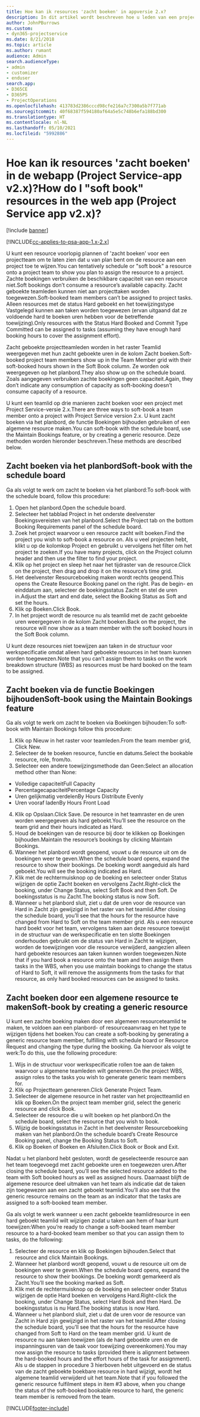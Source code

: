 ```yaml
---
title: Hoe kan ik resources 'zacht boeken' in appversie 2.x?
description: In dit artikel wordt beschreven hoe u leden van een projectteam zacht boekt met Project Service.
author: JohnPBurrows
ms.custom:
- dyn365-projectservice
ms.date: 8/21/2018
ms.topic: article
ms.author: rumant
audience: Admin
search.audienceType:
- admin
- customizer
- enduser
search.app:
- D365CE
- D365PS
- ProjectOperations
ms.openlocfilehash: 413783d2386cccd98cfe216a7c7300a5b7f771ab
ms.sourcegitcommit: 40f68387f594180af64a5e5c748b6efa188bd300
ms.translationtype: HT
ms.contentlocale: nl-NL
ms.lasthandoff: 05/10/2021
ms.locfileid: "5992886"
---
```

# <a name="how-do-i-soft-book-resources-in-the-web-app-project-service-app-v2x"></a><span data-ttu-id="4ceea-103">Hoe kan ik resources 'zacht boeken' in de webapp (Project Service-app v2.x)?</span><span class="sxs-lookup"><span data-stu-id="4ceea-103">How do I "soft book" resources in the web app (Project Service app v2.x)?</span></span>

[!include [banner](../includes/psa-now-project-operations.md)]

[!INCLUDE[cc-applies-to-psa-app-1.x-2.x](../includes/cc-applies-to-psa-app-1x-2x.md)]

<span data-ttu-id="4ceea-104">U kunt een resource voorlopig plannen of 'zacht boeken' voor een projectteam om te laten zien dat u van plan bent om de resource aan een project toe te wijzen.</span><span class="sxs-lookup"><span data-stu-id="4ceea-104">You can tentatively schedule or "soft book" a resource onto a project team to show you plan to assign the resource to a project.</span></span> <span data-ttu-id="4ceea-105">Zachte boekingen verbruiken de beschikbare capaciteit van een resource niet.</span><span class="sxs-lookup"><span data-stu-id="4ceea-105">Soft bookings don’t consume a resource’s available capacity.</span></span> <span data-ttu-id="4ceea-106">Zacht geboekte teamleden kunnen niet aan projecttaken worden toegewezen.</span><span class="sxs-lookup"><span data-stu-id="4ceea-106">Soft-booked team members can’t be assigned to project tasks.</span></span> <span data-ttu-id="4ceea-107">Alleen resources met de status Hard geboekt en het toewijzingstype Vastgelegd kunnen aan taken worden toegewezen (ervan uitgaand dat ze voldoende hard te boeken uren hebben voor de betreffende toewijzing).</span><span class="sxs-lookup"><span data-stu-id="4ceea-107">Only resources with the Status Hard Booked and Commit Type Committed can be assigned to tasks (assuming they have enough hard booking hours to cover the assignment effort).</span></span>

<span data-ttu-id="4ceea-108">Zacht geboekte projectteamleden worden in het raster Teamlid weergegeven met hun zacht geboekte uren in de kolom Zacht boeken.</span><span class="sxs-lookup"><span data-stu-id="4ceea-108">Soft-booked project team members show up in the Team Member grid with their soft-booked hours shown in the Soft Book column.</span></span> <span data-ttu-id="4ceea-109">Ze worden ook weergegeven op het planbord.</span><span class="sxs-lookup"><span data-stu-id="4ceea-109">They also show up on the schedule board.</span></span> <span data-ttu-id="4ceea-110">Zoals aangegeven verbruiken zachte boekingen geen capaciteit.</span><span class="sxs-lookup"><span data-stu-id="4ceea-110">Again, they don’t indicate any consumption of capacity as soft-booking doesn’t consume capacity of a resource.</span></span>

<span data-ttu-id="4ceea-111">U kunt een teamlid op drie manieren zacht boeken voor een project met Project Service-versie 2.x.</span><span class="sxs-lookup"><span data-stu-id="4ceea-111">There are three ways to soft-book a team member onto a project with Project Service version 2.x.</span></span> <span data-ttu-id="4ceea-112">U kunt zacht boeken via het planbord, de functie Boekingen bijhouden gebruiken of een algemene resource maken.</span><span class="sxs-lookup"><span data-stu-id="4ceea-112">You can soft-book with the schedule board, use the Maintain Bookings feature, or by creating a generic resource.</span></span> <span data-ttu-id="4ceea-113">Deze methoden worden hieronder beschreven.</span><span class="sxs-lookup"><span data-stu-id="4ceea-113">These methods are described below.</span></span>

## <a name="soft-book-with-the-schedule-board"></a><span data-ttu-id="4ceea-114">Zacht boeken via het planbord</span><span class="sxs-lookup"><span data-stu-id="4ceea-114">Soft-book with the schedule board</span></span>

<span data-ttu-id="4ceea-115">Ga als volgt te werk om zacht te boeken via het planbord:</span><span class="sxs-lookup"><span data-stu-id="4ceea-115">To soft-book with the schedule board, follow this procedure:</span></span> 
1. <span data-ttu-id="4ceea-116">Open het planbord.</span><span class="sxs-lookup"><span data-stu-id="4ceea-116">Open the schedule board.</span></span>
2. <span data-ttu-id="4ceea-117">Selecteer het tabblad Project in het onderste deelvenster Boekingsvereisten van het planbord.</span><span class="sxs-lookup"><span data-stu-id="4ceea-117">Select the Project tab on the bottom Booking Requirements panel of the schedule board.</span></span>
3. <span data-ttu-id="4ceea-118">Zoek het project waarvoor u een resource zacht wilt boeken.</span><span class="sxs-lookup"><span data-stu-id="4ceea-118">Find the project you wish to soft-book a resource on.</span></span> <span data-ttu-id="4ceea-119">Als u veel projecten hebt, klikt u op de kolomkop Project en gebruikt u vervolgens het filter om het project te zoeken.</span><span class="sxs-lookup"><span data-stu-id="4ceea-119">If you have many projects, click on the Project column header and then use the filter to find your project.</span></span>
4. <span data-ttu-id="4ceea-120">Klik op het project en sleep het naar het tijdraster van de resource.</span><span class="sxs-lookup"><span data-stu-id="4ceea-120">Click on the project, then drag and drop it on the resource’s time grid.</span></span>
5. <span data-ttu-id="4ceea-121">Het deelvenster Resourceboeking maken wordt rechts geopend.</span><span class="sxs-lookup"><span data-stu-id="4ceea-121">This opens the Create Resource Booking panel on the right.</span></span> <span data-ttu-id="4ceea-122">Pas de begin- en einddatum aan, selecteer de boekingsstatus Zacht en stel de uren in.</span><span class="sxs-lookup"><span data-stu-id="4ceea-122">Adjust the start and end date, select the Booking Status as Soft and set the hours.</span></span> 
6. <span data-ttu-id="4ceea-123">Klik op Boeken.</span><span class="sxs-lookup"><span data-stu-id="4ceea-123">Click Book.</span></span>
7. <span data-ttu-id="4ceea-124">In het project wordt de resource nu als teamlid met de zacht geboekte uren weergegeven in de kolom Zacht boeken.</span><span class="sxs-lookup"><span data-stu-id="4ceea-124">Back on the project, the resource will now show as a team member with the soft booked hours in the Soft Book column.</span></span>

<span data-ttu-id="4ceea-125">U kunt deze resources niet toewijzen aan taken in de structuur voor werkspecificatie omdat alleen hard geboekte resources in het team kunnen worden toegewezen.</span><span class="sxs-lookup"><span data-stu-id="4ceea-125">Note that you can’t assign them to tasks on the work breakdown structure (WBS) as resources must be hard booked on the team to be assigned.</span></span>

## <a name="soft-book-using-the-maintain-bookings-feature"></a><span data-ttu-id="4ceea-126">Zacht boeken via de functie Boekingen bijhouden</span><span class="sxs-lookup"><span data-stu-id="4ceea-126">Soft-book using the Maintain Bookings feature</span></span>

<span data-ttu-id="4ceea-127">Ga als volgt te werk om zacht te boeken via Boekingen bijhouden:</span><span class="sxs-lookup"><span data-stu-id="4ceea-127">To soft-book with Maintain Bookings follow this procedure:</span></span>
1. <span data-ttu-id="4ceea-128">Klik op Nieuw in het raster voor teamleden.</span><span class="sxs-lookup"><span data-stu-id="4ceea-128">From the team member grid, Click New.</span></span>
2. <span data-ttu-id="4ceea-129">Selecteer de te boeken resource, functie en datums.</span><span class="sxs-lookup"><span data-stu-id="4ceea-129">Select the bookable resource, role, from/to.</span></span>
3. <span data-ttu-id="4ceea-130">Selecteer een andere toewijzingsmethode dan Geen:</span><span class="sxs-lookup"><span data-stu-id="4ceea-130">Select an allocation method other than None:</span></span>
- <span data-ttu-id="4ceea-131">Volledige capaciteit</span><span class="sxs-lookup"><span data-stu-id="4ceea-131">Full Capacity</span></span>
- <span data-ttu-id="4ceea-132">Percentagecapaciteit</span><span class="sxs-lookup"><span data-stu-id="4ceea-132">Percentage Capacity</span></span>
- <span data-ttu-id="4ceea-133">Uren gelijkmatig verdelen</span><span class="sxs-lookup"><span data-stu-id="4ceea-133">By Hours Distribute Evenly</span></span>
- <span data-ttu-id="4ceea-134">Uren vooraf laden</span><span class="sxs-lookup"><span data-stu-id="4ceea-134">By Hours Front Load</span></span>
4. <span data-ttu-id="4ceea-135">Klik op Opslaan.</span><span class="sxs-lookup"><span data-stu-id="4ceea-135">Click Save.</span></span> <span data-ttu-id="4ceea-136">De resource in het teamraster en de uren worden weergegeven als hard geboekt.</span><span class="sxs-lookup"><span data-stu-id="4ceea-136">You’ll see the resource on the team grid and their hours indicated as Hard.</span></span>
5. <span data-ttu-id="4ceea-137">Houd de boekingen van de resource bij door te klikken op Boekingen bijhouden.</span><span class="sxs-lookup"><span data-stu-id="4ceea-137">Maintain the resource’s bookings by clicking Maintain Bookings.</span></span>
6. <span data-ttu-id="4ceea-138">Wanneer het planbord wordt geopend, vouwt u de resource uit om de boekingen weer te geven.</span><span class="sxs-lookup"><span data-stu-id="4ceea-138">When the schedule board opens, expand the resource to show their bookings.</span></span> <span data-ttu-id="4ceea-139">De boeking wordt aangeduid als hard geboekt.</span><span class="sxs-lookup"><span data-stu-id="4ceea-139">You will see the booking indicated as Hard.</span></span>
7. <span data-ttu-id="4ceea-140">Klik met de rechtermuisknop op de boeking en selecteer onder Status wijzigen de optie Zacht boeken en vervolgens Zacht.</span><span class="sxs-lookup"><span data-stu-id="4ceea-140">Right-click the booking, under Change Status, select Soft Book and then Soft.</span></span> <span data-ttu-id="4ceea-141">De boekingsstatus is nu Zacht.</span><span class="sxs-lookup"><span data-stu-id="4ceea-141">The booking status is now Soft.</span></span>
8. <span data-ttu-id="4ceea-142">Wanneer u het planbord sluit, ziet u dat de uren voor de resource van Hard in Zacht zijn gewijzigd in het raster van het teamlid.</span><span class="sxs-lookup"><span data-stu-id="4ceea-142">After closing the schedule board, you’ll see that the hours for the resource have changed from Hard to Soft on the team member grid.</span></span>
<span data-ttu-id="4ceea-143">Als u een resource hard boekt voor het team, vervolgens taken aan deze resource toewijst in de structuur van de werkspecificatie en ten slotte Boekingen onderhouden gebruikt om de status van Hard in Zacht te wijzigen, worden de toewijzingen voor die resource verwijderd, aangezien alleen hard geboekte resources aan taken kunnen worden toegewezen.</span><span class="sxs-lookup"><span data-stu-id="4ceea-143">Note that if you hard book a resource onto the team and then assign them tasks in the WBS, when you use maintain bookings to change the status of Hard to Soft, it will remove the assignments from the tasks for that resource, as only hard booked resources can be assigned to tasks.</span></span>

## <a name="soft-book-by-creating-a-generic-resource"></a><span data-ttu-id="4ceea-144">Zacht boeken door een algemene resource te maken</span><span class="sxs-lookup"><span data-stu-id="4ceea-144">Soft-book by creating a generic resource</span></span>

<span data-ttu-id="4ceea-145">U kunt een zachte boeking maken door een algemeen resourceteamlid te maken, te voldoen aan een planbord- of resourceaanvraag en het type te wijzigen tijdens het boeken.</span><span class="sxs-lookup"><span data-stu-id="4ceea-145">You can create a soft-booking by generating a generic resource team member, fulfilling with schedule board or Resource Request and changing the type during the booking.</span></span>
<span data-ttu-id="4ceea-146">Ga hiervoor als volgt te werk:</span><span class="sxs-lookup"><span data-stu-id="4ceea-146">To do this, use the following procedure:</span></span>

1. <span data-ttu-id="4ceea-147">Wijs in de structuur voor werkspecificatie rollen toe aan de taken waarvoor u algemene teamleden wilt genereren.</span><span class="sxs-lookup"><span data-stu-id="4ceea-147">On the project WBS, assign roles to the tasks you wish to generate generic team members for.</span></span>
2. <span data-ttu-id="4ceea-148">Klik op Projectteam genereren.</span><span class="sxs-lookup"><span data-stu-id="4ceea-148">Click Generate Project Team.</span></span>
3. <span data-ttu-id="4ceea-149">Selecteer de algemene resource in het raster van het projectteamlid en klik op Boeken.</span><span class="sxs-lookup"><span data-stu-id="4ceea-149">On the project team member grid, select the generic resource and click Book.</span></span>
4. <span data-ttu-id="4ceea-150">Selecteer de resource die u wilt boeken op het planbord.</span><span class="sxs-lookup"><span data-stu-id="4ceea-150">On the schedule board, select the resource that you wish to book.</span></span>
5. <span data-ttu-id="4ceea-151">Wijzig de boekingsstatus in Zacht in het deelvenster Resourceboeking maken van het planbord.</span><span class="sxs-lookup"><span data-stu-id="4ceea-151">On the schedule board’s Create Resource Booking panel, change the Booking Status to Soft.</span></span>
6. <span data-ttu-id="4ceea-152">Klik op Boeken of Boeken en Afsluiten.</span><span class="sxs-lookup"><span data-stu-id="4ceea-152">Click Book or Book and Exit.</span></span>

<span data-ttu-id="4ceea-153">Nadat u het planbord hebt gesloten, wordt de geselecteerde resource aan het team toegevoegd met zacht geboekte uren en toegewezen uren.</span><span class="sxs-lookup"><span data-stu-id="4ceea-153">After closing the schedule board, you’ll see the selected resource added to the team with Soft booked hours as well as assigned hours.</span></span> <span data-ttu-id="4ceea-154">Daarnaast blijft de algemene resource deel uitmaken van het team als indicatie dat de taken zijn toegewezen aan een zacht geboekt teamlid.</span><span class="sxs-lookup"><span data-stu-id="4ceea-154">You’ll also see that the generic resource remains on the team as an indicator that the tasks are assigned to a soft-booked team member.</span></span>

<span data-ttu-id="4ceea-155">Ga als volgt te werk wanneer u een zacht geboekte teamlidresource in een hard geboekt teamlid wilt wijzigen zodat u taken aan hem of haar kunt toewijzen:</span><span class="sxs-lookup"><span data-stu-id="4ceea-155">When you’re ready to change a soft-booked team member resource to a hard-booked team member so that you can assign them to tasks, do the following:</span></span>

1. <span data-ttu-id="4ceea-156">Selecteer de resource en klik op Boekingen bijhouden.</span><span class="sxs-lookup"><span data-stu-id="4ceea-156">Select that resource and click Maintain Bookings.</span></span>
2. <span data-ttu-id="4ceea-157">Wanneer het planbord wordt geopend, vouwt u de resource uit om de boekingen weer te geven.</span><span class="sxs-lookup"><span data-stu-id="4ceea-157">When the schedule board opens, expand the resource to show their bookings.</span></span> <span data-ttu-id="4ceea-158">De boeking wordt gemarkeerd als Zacht.</span><span class="sxs-lookup"><span data-stu-id="4ceea-158">You’ll see the booking marked as Soft.</span></span>
3. <span data-ttu-id="4ceea-159">Klik met de rechtermuisknop op de boeking en selecteer onder Status wijzigen de optie Hard boeken en vervolgens Hard.</span><span class="sxs-lookup"><span data-stu-id="4ceea-159">Right-click the booking, under Change Status, select Hard Book and then Hard.</span></span> <span data-ttu-id="4ceea-160">De boekingsstatus is nu Hard.</span><span class="sxs-lookup"><span data-stu-id="4ceea-160">The booking status is now Hard.</span></span>
4. <span data-ttu-id="4ceea-161">Wanneer u het planbord sluit, ziet u dat de uren voor de resource van Zacht in Hard zijn gewijzigd in het raster van het teamlid.</span><span class="sxs-lookup"><span data-stu-id="4ceea-161">After closing the schedule board, you’ll see that the hours for the resource have changed from Soft to Hard on the team member grid.</span></span> <span data-ttu-id="4ceea-162">U kunt de resource nu aan taken toewijzen (als de hard geboekte uren en de inspanningsuren van de taak voor toewijzing overeenkomen).</span><span class="sxs-lookup"><span data-stu-id="4ceea-162">You may now assign the resource to tasks (provided there is alignment between the hard-booked hours and the effort hours of the task for assignment).</span></span> <span data-ttu-id="4ceea-163">Als u de stappen in procedure 3 hierboven hebt uitgevoerd en de status van de zacht geboekte boekbare resource in hard wijzigt, wordt het algemene teamlid verwijderd uit het team.</span><span class="sxs-lookup"><span data-stu-id="4ceea-163">Note that if you followed the generic resource fulfilment steps in item #3 above, when you change the status of the soft-booked bookable resource to hard, the generic team member is removed from the team.</span></span>


[!INCLUDE[footer-include](../includes/footer-banner.md)]